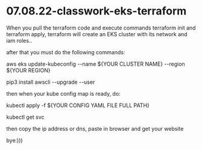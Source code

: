 # 07.08.22-classwork-eks-terraform

When you pull the terraform code and execute commands terraform init and terraform apply, terraform will create an EKS cluster with its network and iam roles..

after that you must do the following commands:

aws eks update-kubeconfig --name ${YOUR CLUSTER NAME} --region ${YOUR REGION}

pip3 install awscli --upgrade --user

then when your kube config map is ready, do:

kubectl apply -f ${YOUR CONFIG YAML FILE FULL PATH}

kubectl get svc

then copy the ip address or dns, paste in browser and get your website

bye:)))
